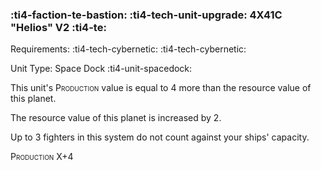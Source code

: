 ### :ti4-faction-te-bastion: :ti4-tech-unit-upgrade:  **4X41C "Helios" V2** :ti4-te:

Requirements: :ti4-tech-cybernetic: :ti4-tech-cybernetic:

Unit Type: Space Dock :ti4-unit-spacedock:

This unit's <span style="font-variant:small-caps;">Production</span> value is equal to 4 more than the resource value of this planet.

The resource value of this planet is increased by 2.

Up to 3 fighters in this system do not count against your ships' capacity.

<span style="font-variant:small-caps;">Production</span> X+4
